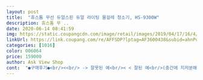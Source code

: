 ```yaml
---
layout: post 
title:  "휴스톰 무선 듀얼스핀 듀얼 라이팅 물걸레 청소기, HS-9300W" 
description: 휴스톰 무 ..
date: 2020-06-14 08:41:59 
img: https://static.coupangcdn.com/image/retail/images/2019/04/17/16/4/6a9f8a65-f660-4838-ab70-23a7cafb2761.jpg 
linkUrl: https://link.coupang.com/re/AFFSDP?lptag=AF3600438&subid=ahnPublicAsk&pageKey=210307039&itemId=626376868&vendorItemId=4644841460&traceid=V0-113-889d221456e336df 
categories: [1016] 
color: 006064 
price: 159000 
author: Ask View Shop 
cont:  "●구매후기●<br/><<br/> -> 잘못된 예<br/>< < 잘된 예<br/>(중간에 지저분해서 한번 빨아 꽉 짜서 닦았더니 많은 후기처럼 바닥 물바닥 됩니다 주의)<br/><br/> - 리필 걸레 팔아서 털 달린 것 보단 그냥 동그란 핑크 걸레 추천합니다.<br/><br/><br/> -다음 날 아침 아직 물기가 촉촉 그대로 돌립니다.<br/><br/><br/> -청소기가 자기가 가고픈 회전 방향이 있어서<br/><br/> -퇴근하고 처음 받은 물걸레를 샴푸로 손세척 꽉 짜서 욕실<br/>2일 뒤쯤 완전 마른걸레로 돌리면 광 나요!<br/>^<br/> -<br/> -^ 아주 신통방통 좋습니다.<br/><br/>^ㅇ^ 마지막 사진다 된 청소입니다!!<br/>■ 마루 쓰시는 분들: 물기 적게 하루 돌리고<br/>■ 조립: 헤드 끼울 때 사진처럼 손으로 밀어 딸깍!!소리 나게<br/>■ 청소: 34평 기준 20 여분이면 끝남(설명서엔 30분 가능)<br/>■ 청소상태: 95점<br/>■ 충전 유의: 3시간 쯤 되어가면 빨간불<br/> -> 초록불 들어오는데요.<br/> <어! 다 됐네>하고 코드 빼지 마시고<br/>■ 충전: 4시간 (처음 충전 하시고 사용)<br/>■다른 팁:<br/>■물걸레 이용 팁<br/>●●●●주의할 점:<br/>●소리: 일반 청소기 보다도 조용합니다!! 동영상 참고<br/>●장점: 청소기 헤드에 LED 불 들어와서 식탁 밑 어두운 곳에 아주 유용해요^^<br/>>  ><br/>가격대비 훌륭한 물걸레청소기에요 ^^굿굿 별 다섯개<br/>걸레새거였는데 방두개닦으니깐 때가때가찌든때가 ㅎㅎ<br/>그대로 이동하며 옮기던가/전원 껐다가 옮겨놓고 다시 켜세요!!! 돌고 있는데 들면 청소기가 힘들어 합니다 ㅜ<br/>그래서 물걸레청소기중에 가격십만원후반대에 가격대비성능괜찮을걸로 사려고 보는데 리뷰도 좋고 다른사람들도 많이 사서 믿고 구매했네요ㅎ 조립은 너무 간단하구요 묵직합니다^^(묵직해야 그무개로찌든때 잘닦인단말들었거든요 ㅎ<br/>그래야 적절 합니다.<br/><br/>그리고 충격방지댐퍼도 있어서 파손위험도 많이 없구요,<br/>널어두고(화학 기름기 제거)<br/>몸도 같이 돌려 또 다른 방향으로 앞으로 가며 청소 하세요<br/>무게감도있고 전면부에 불이들어와서 침대밑이나 구석같은곳에<br/>무선 물걸레 구입 했어요^^!<br/>물묻힌거 한번 싸악 돌리고 마른걸로 또한번 싸악 돌리면 번쩍번쩍 광나요ㅎㅎ신기방기,차광택기마냥ㅎㅎㅎ<br/>배송도 어제시켜서 오늘받았습니당!!!ㅎ<br/>사용중 혹여 고장나면 또 재구매 할거에요!!<br/>성능이 과연 얼마나 될까 싶었는데 오좋아요!!<br/>스탠딩기능있어서 저렇게 스스로 잘 서있어요회전판쪽앞에 라이트기능 잇어서 찌든때있는곳도 더 눈에 잘띄고 흰색이라 미관상 보기도 이뽀용!!<br/>시골 연세 많은 어르신들 집에 선물함 진짜 좋아하실 듯해요<br/>얼른또 빨아서 다시창착해서 안방이랑거실주방닦았네용ㅎ<br/>엘○ 로봇청소기 사려다가 얼떨결에<br/>연관 검색으로 보다가 로봇 포기하고<br/>왜 이제야 삿는지 무릎으로 이방저방 다 닦고다닐적생각하니제무릎한테 괜히 미안해 지드라구요 ㅋ;<br/>이거 효자에요!!! 아주 추천합니다.<br/><br/>이거슨 진짜 혁명이고 무릎안좋으시거나 힘없는 여자들도 팔안아프고 일어서서 손쉽게 슥슥 닦을수있으실거같아요 ㅎ<br/>일반 청소기 밀듯 밀었다 잡아 당겼다 하지 마시고<br/>집들이나 신혼집이나<br/>집을큰평형으로 이사를해서 손걸레로는 턱도 없겠더라구요 ㅜ<br/>청소기 가는 방향 비슷하게 앞으로 쭉 갔다가<br/>청소기 위치 옮겨 닦을 때 절대 들지 마세요!<br/>청소기가 움직이는데로 따라가면서 청소합니다.<br/>.<br/>ㅋ<br/>청소한 걸레는 겨우 2장 정도이니 귀찮아도 세탁기 넣지 말고 손으로 <br/>청소할때가 많이 편합니다.<br/>.<br/><br/>충전 시작할 때 시작 시간 보셨다가 4시간 정도 채워서<br/>충전하고 4시간되니 색깔이 초록으로 바뀌어서 얼릉 세탁세제풀어서 한번 빨고 물로 한번더 깨끗하게 행구고 물기를 어느정도 짠다음에 회전판에맞춰서 물걸레를장착!근데 저는 처음사용해서 그런지 완전 ㅋㅋ물바다 였어요 그래도 일단 닦았는데 와 ㅎㅎ 신세계에요 찌든때 손쉽게 닦이고 핸들링도 너무 부드럽고 좋았어요 너무 제힘으로 왓다갓다하면 몸이고생하니까 휴스톰이 가는데로 슬슬 이동해주면 부드럽게 잘닦여요 ><<br/>친언니한테도 사라고 추천해써욤ㅎㅎ<br/>코드 빼세요^^<br/>" 
---
```

